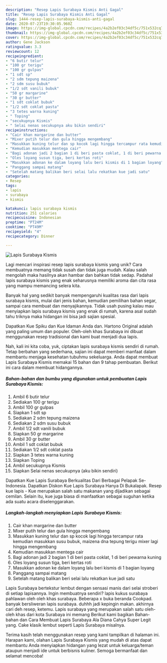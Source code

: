 ```yaml
---
description: "Resep Lapis Surabaya Kismis Anti Gagal"
title: "Resep Lapis Surabaya Kismis Anti Gagal"
slug: 1444-resep-lapis-surabaya-kismis-anti-gagal
date: 2020-07-23T19:30:05.960Z
image: https://img-global.cpcdn.com/recipes/4a2b2ef03c34df5c/751x532cq70/lapis-surabaya-kismis-foto-resep-utama.jpg
thumbnail: https://img-global.cpcdn.com/recipes/4a2b2ef03c34df5c/751x532cq70/lapis-surabaya-kismis-foto-resep-utama.jpg
cover: https://img-global.cpcdn.com/recipes/4a2b2ef03c34df5c/751x532cq70/lapis-surabaya-kismis-foto-resep-utama.jpg
author: Gene Jackson
ratingvalue: 3.3
reviewcount: 12
recipeingredient:
- "6 butir telur"
- "100 gr terigu"
- "100 gr gulpas"
- "1 sdt sp"
- "2 sdm tepung maizena"
- "2 sdm susu bubuk"
- "1/2 sdt vanili bubuk"
- "50 gr margarine"
- "30 gr butter"
- "1 sdt coklat bubuk"
- "1/2 sdt coklat pasta"
- "3 tetes warna kuning"
- " Toping"
- "secukupnya Kismis"
- " Selai nenas secukupnya aku bikin sendiri"
recipeinstructions:
- "Cair khan margarine dan butter"
- "Mixer putih telur dan gula hingga mengembang"
- "Masukkan kuning telur dan sp kocok lagi hingga tercampur rata kemudian masukkan susu bubuk, maizena dna tepung terigu mixer lagi hingga mengembang"
- "Kemudian masukkan mentega cair"
- "Bagi adonan jadi 2 bagian 1 di beri pasta coklat, 1 di beri pewarna kuning"
- "Oles loyang susun tiga, beri kertas roti"
- "Masukkan adonan ke dalam loyang lalu beri kismis di 1 bagian loyang"
- "Panggang sampai matang"
- "Setelah matang balikan beri selai lalu rekatkan kue jadi satu"
categories:
- Resep
tags:
- lapis
- surabaya
- kismis

katakunci: lapis surabaya kismis 
nutrition: 251 calories
recipecuisine: Indonesian
preptime: "PT24M"
cooktime: "PT49M"
recipeyield: "4"
recipecategory: Dinner

---
```



![Lapis Surabaya Kismis](https://img-global.cpcdn.com/recipes/4a2b2ef03c34df5c/751x532cq70/lapis-surabaya-kismis-foto-resep-utama.jpg)

Lagi mencari inspirasi resep lapis surabaya kismis yang unik? Cara membuatnya memang tidak susah dan tidak juga mudah. Kalau salah mengolah maka hasilnya akan hambar dan bahkan tidak sedap. Padahal lapis surabaya kismis yang enak seharusnya memiliki aroma dan cita rasa yang mampu memancing selera kita.

Banyak hal yang sedikit banyak mempengaruhi kualitas rasa dari lapis surabaya kismis, mulai dari jenis bahan, kemudian pemilihan bahan segar, sampai cara membuat dan menyajikannya. Tidak usah pusing kalau mau menyiapkan lapis surabaya kismis yang enak di rumah, karena asal sudah tahu triknya maka hidangan ini bisa jadi sajian spesial.

Dapatkan Kue Spiku dan Kue Idaman Anda dan. Hartono Original adalah yang paling umum dan populer. Oleh-oleh khas Surabaya ini dibuat menggunakan resep tradisional dan kami buat menjadi dua lapis.


Nah, kali ini kita coba, yuk, ciptakan lapis surabaya kismis sendiri di rumah. Tetap berbahan yang sederhana, sajian ini dapat memberi manfaat dalam membantu menjaga kesehatan tubuhmu sekeluarga. Anda dapat membuat Lapis Surabaya Kismis memakai 15 bahan dan 9 tahap pembuatan. Berikut ini cara dalam membuat hidangannya.

<!--inarticleads1-->

##### Bahan-bahan dan bumbu yang digunakan untuk pembuatan Lapis Surabaya Kismis:

1. Ambil 6 butir telur
1. Sediakan 100 gr terigu
1. Ambil 100 gr gulpas
1. Siapkan 1 sdt sp
1. Sediakan 2 sdm tepung maizena
1. Sediakan 2 sdm susu bubuk
1. Ambil 1/2 sdt vanili bubuk
1. Siapkan 50 gr margarine
1. Ambil 30 gr butter
1. Ambil 1 sdt coklat bubuk
1. Sediakan 1/2 sdt coklat pasta
1. Siapkan 3 tetes warna kuning
1. Siapkan  Toping
1. Ambil secukupnya Kismis
1. Siapkan  Selai nenas secukupnya (aku bikin sendiri)


Dapatkan Kue Lapis Surabaya Berkualitas Dari Berbagai Pelapak Se-Indonesia. Dapatkan Diskon Kue Lapis Surabaya Hanya Di Bukalapak. Resep kue lapis - Kue merupakan salah satu makanan yang dijadikan sebagai cemilan. Selain itu, kue juga biasa di manfaatkan sebagai suguhan ketika ada suatu acara diselenggarakan. 

<!--inarticleads2-->

##### Langkah-langkah menyiapkan Lapis Surabaya Kismis:

1. Cair khan margarine dan butter
1. Mixer putih telur dan gula hingga mengembang
1. Masukkan kuning telur dan sp kocok lagi hingga tercampur rata kemudian masukkan susu bubuk, maizena dna tepung terigu mixer lagi hingga mengembang
1. Kemudian masukkan mentega cair
1. Bagi adonan jadi 2 bagian 1 di beri pasta coklat, 1 di beri pewarna kuning
1. Oles loyang susun tiga, beri kertas roti
1. Masukkan adonan ke dalam loyang lalu beri kismis di 1 bagian loyang
1. Panggang sampai matang
1. Setelah matang balikan beri selai lalu rekatkan kue jadi satu


Lapis Surabaya bertekstur lembut dengan sensasi manis dari selai stroberi di setiap lapisannya. Ingin membuatnya sendiri? lapis kukus surabaya pahlawan oleh oleh khas surabaya. Beberapa x buka beranda Cookpad. banyak bersliweran lapis surabaya. duhhh jadi kepingin makan. akhirnya cari deh resep, ketemu. Lapis surabaya yang merupakan salah satu oleh-oleh khas dari kota Surabaya ini memang Berikut kami bagikan Bahan-bahan dan Cara Membuat Lapis Surabaya Ala Diana Cahya Super Legit yang. Cake klasik lembut seperti Lapis Surabaya misalnya. 

Terima kasih telah menggunakan resep yang kami tampilkan di halaman ini. Harapan kami, olahan Lapis Surabaya Kismis yang mudah di atas dapat membantu Anda menyiapkan hidangan yang lezat untuk keluarga/teman ataupun menjadi ide untuk berbisnis kuliner. Semoga bermanfaat dan selamat mencoba!
